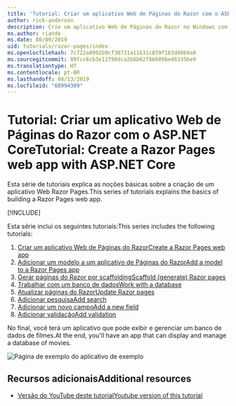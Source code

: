 ```yaml
---
title: 'Tutorial: Criar um aplicativo Web de Páginas do Razor com o ASP.NET Core'
author: rick-anderson
description: Crie um aplicativo Web de Páginas do Razor no Windows com o Visual Studio, ASP.NET Core e o EF Core.
ms.author: riande
ms.date: 08/09/2019
uid: tutorials/razor-pages/index
ms.openlocfilehash: 7c722a0992b9cf30731a11b31c839f183d40b9a0
ms.sourcegitcommit: 89fcc6cb3e12790dca2b8b62f86609bed6335be9
ms.translationtype: HT
ms.contentlocale: pt-BR
ms.lasthandoff: 08/13/2019
ms.locfileid: "68994309"
---
```

# <a name="tutorial-create-a-razor-pages-web-app-with-aspnet-core"></a><span data-ttu-id="080e7-103">Tutorial: Criar um aplicativo Web de Páginas do Razor com o ASP.NET Core</span><span class="sxs-lookup"><span data-stu-id="080e7-103">Tutorial: Create a Razor Pages web app with ASP.NET Core</span></span>

<span data-ttu-id="080e7-104">Esta série de tutoriais explica as noções básicas sobre a criação de um aplicativo Web Razor Pages.</span><span class="sxs-lookup"><span data-stu-id="080e7-104">This series of tutorials explains the basics of building a Razor Pages web app.</span></span> 

[!INCLUDE[](~/includes/advancedRP.md)]

<span data-ttu-id="080e7-105">Esta série inclui os seguintes tutoriais:</span><span class="sxs-lookup"><span data-stu-id="080e7-105">This series includes the following tutorials:</span></span>

1. [<span data-ttu-id="080e7-106">Criar um aplicativo Web de Páginas do Razor</span><span class="sxs-lookup"><span data-stu-id="080e7-106">Create a Razor Pages web app</span></span>](xref:tutorials/razor-pages/razor-pages-start)
1. [<span data-ttu-id="080e7-107">Adicionar um modelo a um aplicativo de Páginas do Razor</span><span class="sxs-lookup"><span data-stu-id="080e7-107">Add a model to a Razor Pages app</span></span>](xref:tutorials/razor-pages/model)
1. [<span data-ttu-id="080e7-108">Gerar páginas do Razor por scaffolding</span><span class="sxs-lookup"><span data-stu-id="080e7-108">Scaffold (generate) Razor pages</span></span>](xref:tutorials/razor-pages/page)
1. [<span data-ttu-id="080e7-109">Trabalhar com um banco de dados</span><span class="sxs-lookup"><span data-stu-id="080e7-109">Work with a database</span></span>](xref:tutorials/razor-pages/sql)
1. [<span data-ttu-id="080e7-110">Atualizar páginas do Razor</span><span class="sxs-lookup"><span data-stu-id="080e7-110">Update Razor pages</span></span>](xref:tutorials/razor-pages/da1)
1. [<span data-ttu-id="080e7-111">Adicionar pesquisa</span><span class="sxs-lookup"><span data-stu-id="080e7-111">Add search</span></span>](xref:tutorials/razor-pages/search)
1. [<span data-ttu-id="080e7-112">Adicionar um novo campo</span><span class="sxs-lookup"><span data-stu-id="080e7-112">Add a new field</span></span>](xref:tutorials/razor-pages/new-field)
1. [<span data-ttu-id="080e7-113">Adicionar validação</span><span class="sxs-lookup"><span data-stu-id="080e7-113">Add validation</span></span>](xref:tutorials/razor-pages/validation)

<span data-ttu-id="080e7-114">No final, você terá um aplicativo que pode exibir e gerenciar um banco de dados de filmes.</span><span class="sxs-lookup"><span data-stu-id="080e7-114">At the end, you'll have an app that can display and manage a database of movies.</span></span>

![Página de exemplo do aplicativo de exemplo](index/_static/sample-page.png)

## <a name="additional-resources"></a><span data-ttu-id="080e7-116">Recursos adicionais</span><span class="sxs-lookup"><span data-stu-id="080e7-116">Additional resources</span></span>

* [<span data-ttu-id="080e7-117">Versão do YouTube deste tutorial</span><span class="sxs-lookup"><span data-stu-id="080e7-117">Youtube version of this tutorial</span></span>](https://www.youtube.com/watch?v=F0SP7Ry4flQ&feature=youtu.be)
